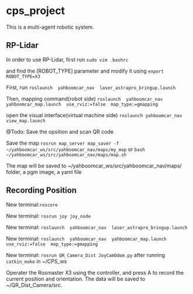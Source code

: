 # cps_project
This is a multi-agent robotic system.
## RP-Lidar
In order to use RP-Lidar, first run `sudo vim .bashrc`

and find the [ROBOT_TYPE] parameter and modify it using `export  ROBOT_TYPE=X3`

First, run `roslaunch  yahboomcar_nav  laser_astrapro_bringup.launch`

Then, mapping command(robot side) `roslaunch  yahboomcar_nav  yahboomcar_map.launch  use_rviz:=false  map_type:=gmapping`

open the visual interface(virtual machine side) `roslaunch yahboomcar_nav view_map.launch`

@Todo: Save the opsition and scan QR code

Save the map `rosrun map_server map_saver -f ~/yahboomcar_ws/src/yahboomcar_nav/maps/my_map` or `bash ~/yahboomcar_ws/src/yahboomcar_nav/maps/map.sh`

The map will be saved to ~/yahboomcar_ws/src/yahboomcar_nav/maps/ folder, a pgm image, a yaml file

## Recording Position
New terminal:`roscore`

New terminal: `rosrun joy joy_node`

New terminal: `roslaunch  yahboomcar_nav  laser_astrapro_bringup.launch`

New terminal: `roslaunch  yahboomcar_nav  yahboomcar_map.launch  use_rviz:=false  map_type:=gmapping `

New terminal: `rosrun QR_Camera_Dist JoyCamOdom.py` after running `catkin_make` in ~/CPS_ws

Operater the Rosmaster X3 using the controller, and press A to record the current position and orientation. The data will be saved to  ~/QR_Dist_Camera/src.
